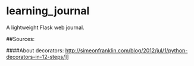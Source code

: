 learning_journal
================

A lightweight Flask web journal.

##Sources:

####About decorators:
http://simeonfranklin.com/blog/2012/jul/1/python-decorators-in-12-steps/]]